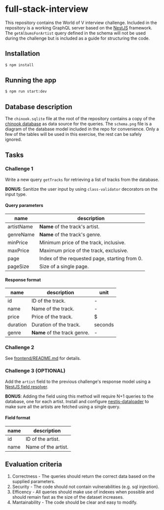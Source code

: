 # full-stack-interview

This repository contains the World of V interview challenge. Included in the repository is a working GraphQL server based on the [NestJS](https://docs.nestjs.com) framework. The `getAlbumsForArtist` query defined in the schema will not be used during the challenge but is included as a guide for structuring the code.

## Installation

```bash
$ npm install
```

## Running the app

```bash
$ npm run start:dev
```

## Database description

The `chinook.sqlite` file at the root of the repository contains a copy of the [chinook database](https://github.com/lerocha/chinook-database) as data source for the queries. The `schema.png` file is a diagram of the database model included in the repo for convenience. Only a few of the tables will be used in this exercise, the rest can be safely ignored.

## Tasks

### Challenge 1

Write a new query `getTracks` for retrieving a list of tracks from the database.

**BONUS**: Sanitize the user input by using `class-validator` decorators on the input type.

#### Query parameters

| name       | description                                   |
| ---------- | --------------------------------------------- |
| artistName | **Name** of the track's artist.               |
| genreName  | **Name** of the track's genre.                |
| minPrice   | Minimum price of the track, inclusive.        |
| maxPrice   | Maximum price of the track, exclusive.        |
| page       | Index of the requested page, starting from 0. |
| pageSize   | Size of a single page.                        |

#### Response format

| name     | description                  | unit    |
| -------- | ---------------------------- | ------- |
| id       | ID of the track.             | -       |
| name     | Name of the track.           | -       |
| price    | Price of the track.          | $       |
| duration | Duration of the track.       | seconds |
| genre    | **Name** of the track genre. | -       |

### Challenge 2

See [frontend/README.md](frontend/README.md) for details.

### Challenge 3 (**OPTIONAL**)

Add the `artist` field to the previous challenge's response model using a [NestJS field resolver](https://docs.nestjs.com/graphql/resolvers).

**BONUS**: Adding the field using this method will require N+1 queries to the database, one for each artist. Install and configure [nestjs-dataloader](https://www.npmjs.com/package/nestjs-dataloader) to make sure all the artists are fetched using a single query.

#### Field format

| name | description         |
| ---- | ------------------- |
| id   | ID of the artist.   |
| name | Name of the artist. |

## Evaluation criteria

1. Correctness - The queries should return the correct data based on the supplied parameters.
2. Security - The code should not contain vulnerabilities (e.g. sql injection).
3. Efficency - All queries should make use of indexes when possible and should remain fast as the size of the dataset increases.
4. Mantainability - The code should be clear and easy to modify.
